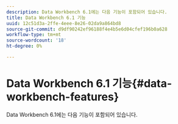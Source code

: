 ```yaml
---
description: Data Workbench 6.1에는 다음 기능이 포함되어 있습니다.
title: Data Workbench 6.1 기능
uuid: 12c51d3a-2ffe-4eee-8e26-02da9a864bd8
source-git-commit: d9df90242ef96188f4e4b5e6d04cfef196b0a628
workflow-type: tm+mt
source-wordcount: '18'
ht-degree: 0%

---
```



# Data Workbench 6.1 기능{#data-workbench-features}

Data Workbench 6.1에는 다음 기능이 포함되어 있습니다.

